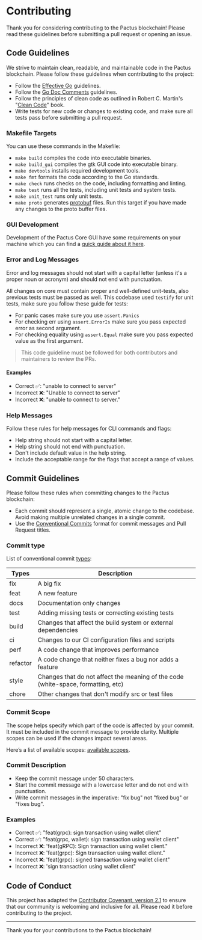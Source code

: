 # Contributing

Thank you for considering contributing to the Pactus blockchain!
Please read these guidelines before submitting a pull request or opening an issue.

## Code Guidelines

We strive to maintain clean, readable, and maintainable code in the Pactus blockchain.
Please follow these guidelines when contributing to the project:

- Follow the [Effective Go](https://golang.org/doc/effective_go.html) guidelines.
- Follow the [Go Doc Comments](https://go.dev/doc/comment) guidelines.
- Follow the principles of clean code as outlined in
  Robert C. Martin's "[Clean Code](https://www.amazon.com/Clean-Code-Handbook-Software-Craftsmanship/dp/0132350882)" book.
- Write tests for new code or changes to existing code, and make sure all tests pass before submitting a pull request.

### Makefile Targets

You can use these commands in the Makefile:

- `make build` compiles the code into executable binaries.
- `make build_gui` compiles the gtk GUI code into executable binary.
- `make devtools` installs required development tools.
- `make fmt` formats the code according to the Go standards.
- `make check` runs checks on the code, including formatting and linting.
- `make test` runs all the tests, including unit tests and system tests.
- `make unit_test` runs only unit tests.
- `make proto` generates [protobuf](https://protobuf.dev/) files.
  Run this target if you have made any changes to the proto buffer files.

### GUI Development

Development of the Pactus Core GUI have some requirements on your machine which you can find a [quick guide about it here](./docs/gtk-gui-development.md).

### Error and Log Messages

Error and log messages should not start with a capital letter (unless it's a proper noun or acronym) and
should not end with punctuation.

All changes on core must contain proper and well-defined unit-tests, also previous tests must be passed as well. 
This codebase used `testify` for unit tests, make sure you follow these guide for tests:

- For panic cases make sure you use `assert.Panics`
- For checking err using `assert.ErrorIs` make sure you pass expected error as second argument.
- For checking equality using `assert.Equal` make sure you pass expected value as the first argument.


> This code guideline must be followed for both contributors and maintainers to review the PRs.

#### Examples

- Correct ✅: "unable to connect to server"
- Incorrect ❌: "Unable to connect to server"
- Incorrect ❌: "unable to connect to server."

### Help Messages

Follow these rules for help messages for CLI commands and flags:

- Help string should not start with a capital letter.
- Help string should not end with punctuation.
- Don't include default value in the help string.
- Include the acceptable range for the flags that accept a range of values.

## Commit Guidelines

Please follow these rules when committing changes to the Pactus blockchain:

- Each commit should represent a single, atomic change to the codebase.
  Avoid making multiple unrelated changes in a single commit.
- Use the [Conventional Commits](https://www.conventionalcommits.org/en/v1.0.0/) format for commit messages and
  Pull Request titles.

### Commit type

List of conventional commit [types](https://github.com/commitizen/conventional-commit-types/blob/master/index.json):

| Types    | Description                                                                       |
| -------- | --------------------------------------------------------------------------------- |
| fix      | A big fix                                                                         |
| feat     | A new feature                                                                     |
| docs     | Documentation only changes                                                        |
| test     | Adding missing tests or correcting existing tests                                 |
| build    | Changes that affect the build system or external dependencies                     |
| ci       | Changes to our CI configuration files and scripts                                 |
| perf     | A code change that improves performance                                           |
| refactor | A code change that neither fixes a bug nor adds a feature                         |
| style    | Changes that do not affect the meaning of the code (white-space, formatting, etc) |
| chore    | Other changes that don't modify src or test files                                 |

### Commit Scope

The scope helps specify which part of the code is affected by your commit.
It must be included in the commit message to provide clarity.
Multiple scopes can be used if the changes impact several areas.

Here’s a list of available scopes: [available scopes](./.github/workflows/semantic-pr.yml).

### Commit Description

- Keep the commit message under 50 characters.
- Start the commit message with a lowercase letter and do not end with punctuation.
- Write commit messages in the imperative: "fix bug" not "fixed bug" or "fixes bug".

### Examples

  - Correct ✅: "feat(grpc): sign transaction using wallet client"
  - Correct ✅: "feat(grpc, wallet): sign transaction using wallet client"
  - Incorrect ❌: 'feat(gRPC): Sign transaction using wallet client."
  - Incorrect ❌: 'feat(grpc): Sign transaction using wallet client."
  - Incorrect ❌: 'feat(grpc): signed transaction using wallet client"
  - Incorrect ❌: 'sign transaction using wallet client"

## Code of Conduct

This project has adapted the
[Contributor Covenant, version 2.1](https://www.contributor-covenant.org/version/2/1/code_of_conduct/)
to ensure that our community is welcoming and inclusive for all.
Please read it before contributing to the project.

---

Thank you for your contributions to the Pactus blockchain!
